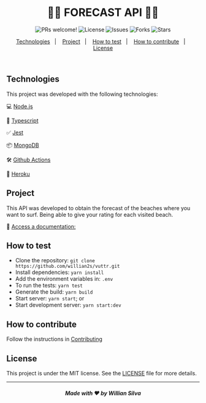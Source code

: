 <h1 align="center">
  🌊🌊 FORECAST API 🌊🌊
</h1>

<p align="center">
  <img
    src="https://img.shields.io/static/v1?label=PRs&message=welcome&color=217EEB&labelColor=000000"
    alt="PRs welcome!"
  />
  <img
    src="https://img.shields.io/static/v1?label=license&message=MIT&color=217EEB&labelColor=000000"
    alt="License"
  />
  <img
    src="https://img.shields.io/github/issues/willian2s/forecast-api?color=217EEB&&labelColor=000000"
    alt="Issues"
  />
  <img
    src="https://img.shields.io/github/forks/willian2s/forecast-api?color=217EEB&&labelColor=000000"
    alt="Forks"
  />
  <img
    src="https://img.shields.io/github/stars/willian2s/forecast-api?color=217EEB&&labelColor=000000"
    alt="Stars"
  />
</p>

<p align="center">
  <a href="#technologies">Technologies</a>&nbsp;&nbsp;&nbsp;|&nbsp;&nbsp;&nbsp;
  <a href="#project">Project</a>&nbsp;&nbsp;&nbsp;|&nbsp;&nbsp;&nbsp;
  <a href="#how-to-test">How to test</a>&nbsp;&nbsp;&nbsp;|&nbsp;&nbsp;&nbsp;
  <a href="#how-to-contribute">How to contribute</a>&nbsp;&nbsp;&nbsp;|&nbsp;&nbsp;&nbsp;
  <a href="#license">License</a>
</p>

<br>

## Technologies

This project was developed with the following technologies:

💻 [Node.js](https://nodejs.org/)

🧰 [Typescript](https://www.typescriptlang.org/)

✅ [Jest](https://jestjs.io/)

📦 [MongoDB](https://www.mongodb.com/)

🛠 [Github Actions](https://github.com/features/actions)

:electric_plug: [Heroku](https://www.heroku.com/home)

## Project

This API was developed to obtain the forecast of the beaches where you want to surf. Being able to give your rating for each visited beach.

📓 [Access a documentation:](https://forecast-surf-api.herokuapp.com/doc/)

## How to test

- Clone the repository: `git clone https://github.com/willian2s/vuttr.git`
- Install dependencies: `yarn install`
- Add the environment variables in: `.env`
- To run the tests: `yarn test`
- Generate the build: `yarn build`
- Start server: `yarn start`; or
- Start development server: `yarn start:dev`

## How to contribute

Follow the instructions in [Contributing](CONTRIBUTING.md)

## License

This project is under the MIT license. See the [LICENSE](LICENSE.md) file for more details.

---

<h5 align="center">Made with ♥ by Willian Silva</h5>
